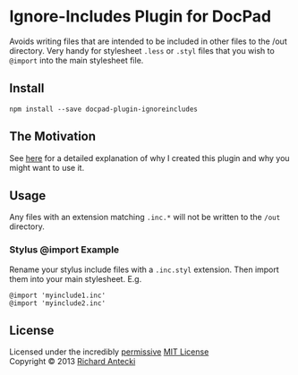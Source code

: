 # Ignore-Includes Plugin for DocPad

Avoids writing files that are intended to be included in other files to the /out directory.  Very handy for stylesheet `.less` or `.styl` files that you wish to `@import` into the main stylesheet file.

## Install

```
npm install --save docpad-plugin-ignoreincludes
```

## The Motivation

See [here](http://richard.antecki.id.au/posts/2013/05/ignoring-extensions-docpad) for a detailed explanation of why I created this plugin and why you might want to use it.

## Usage

Any files with an extension matching `.inc.*` will not be written to the `/out` directory.

### Stylus @import Example

Rename your stylus include files with a `.inc.styl` extension.  Then import them into your main stylesheet. E.g.

```
@import 'myinclude1.inc'
@import 'myinclude2.inc'
```

## License
Licensed under the incredibly [permissive](http://en.wikipedia.org/wiki/Permissive_free_software_licence) [MIT License](http://creativecommons.org/licenses/MIT/)
<br/>Copyright &copy; 2013 [Richard Antecki](http://richard.antecki.id.au)
